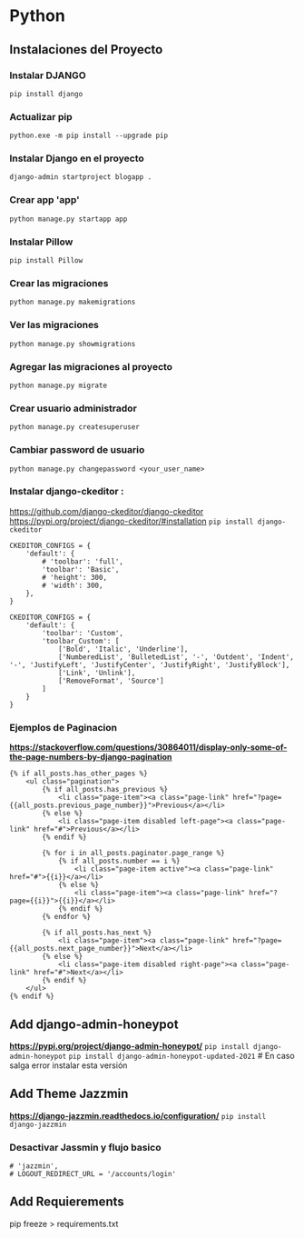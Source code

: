 
# Python

## Instalaciones del Proyecto 

### Instalar DJANGO
```pip install django```

### Actualizar pip
```python.exe -m pip install --upgrade pip```

### Instalar Django en el proyecto
```django-admin startproject blogapp .```

### Crear app 'app'
```python manage.py startapp app```

### Instalar Pillow
```pip install Pillow```

### Crear las migraciones 
```python manage.py makemigrations```

### Ver las migraciones 
```python manage.py showmigrations```

### Agregar las migraciones al proyecto
```python manage.py migrate```

### Crear usuario administrador
```python manage.py createsuperuser```

### Cambiar password de usuario
```python manage.py changepassword <your_user_name>```

### Instalar django-ckeditor : 
https://github.com/django-ckeditor/django-ckeditor
https://pypi.org/project/django-ckeditor/#installation
```pip install django-ckeditor```

```
CKEDITOR_CONFIGS = {
    'default': {
        # 'toolbar': 'full',
        'toolbar': 'Basic',
        # 'height': 300,
        # 'width': 300,
    },
}

CKEDITOR_CONFIGS = {
    'default': {
        'toolbar': 'Custom',
        'toolbar_Custom': [
            ['Bold', 'Italic', 'Underline'],
            ['NumberedList', 'BulletedList', '-', 'Outdent', 'Indent', '-', 'JustifyLeft', 'JustifyCenter', 'JustifyRight', 'JustifyBlock'],
            ['Link', 'Unlink'],
            ['RemoveFormat', 'Source']
        ]
    }
}
```

### Ejemplos de Paginacion
**https://stackoverflow.com/questions/30864011/display-only-some-of-the-page-numbers-by-django-pagination**

```
{% if all_posts.has_other_pages %}
	<ul class="pagination">
		{% if all_posts.has_previous %}
			<li class="page-item"><a class="page-link" href="?page={{all_posts.previous_page_number}}">Previous</a></li>
		{% else %}
			<li class="page-item disabled left-page"><a class="page-link" href="#">Previous</a></li>
		{% endif %}

		{% for i in all_posts.paginator.page_range %}
			{% if all_posts.number == i %}
				<li class="page-item active"><a class="page-link" href="#">{{i}}</a></li>
			{% else %}
				<li class="page-item"><a class="page-link" href="?page={{i}}">{{i}}</a></li>
			{% endif %}
		{% endfor %}

		{% if all_posts.has_next %}
			<li class="page-item"><a class="page-link" href="?page={{all_posts.next_page_number}}">Next</a></li>
		{% else %}
			<li class="page-item disabled right-page"><a class="page-link" href="#">Next</a></li>
		{% endif %}
	</ul>
{% endif %}
```


## Add django-admin-honeypot 
**https://pypi.org/project/django-admin-honeypot/**
```pip install django-admin-honeypot```
```pip install django-admin-honeypot-updated-2021``` # En caso salga error instalar esta versión


## Add Theme Jazzmin 
**https://django-jazzmin.readthedocs.io/configuration/**
```pip install django-jazzmin```


### Desactivar Jassmin y flujo basico
```
# 'jazzmin',
# LOGOUT_REDIRECT_URL = '/accounts/login'
```


## Add Requierements 
pip freeze > requirements.txt